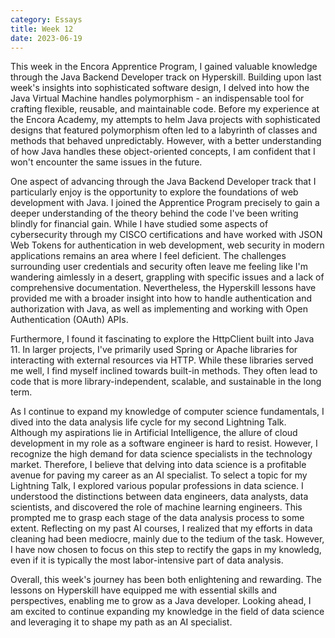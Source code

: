 ```yaml
---
category: Essays
title: Week 12
date: 2023-06-19
---
```


This week in the Encora Apprentice Program, I gained valuable knowledge through the Java Backend Developer track on Hyperskill.  Building upon last week's insights into sophisticated software design, I delved into how the Java Virtual Machine handles polymorphism - an indispensable tool for crafting flexible, reusable, and maintainable code. Before my experience at the Encora Academy, my attempts to helm Java projects with sophisticated designs that featured polymorphism often led to a labyrinth of classes and methods that behaved unpredictably. However, with a better understanding of how Java handles these object-oriented concepts, I am confident that I won't encounter the same issues in the future.

One aspect of advancing through the Java Backend Developer track that I particularly enjoy is the opportunity to explore the foundations of web development with Java. I joined the Apprentice Program precisely to gain a deeper understanding of the theory behind the code I've been writing blindly for financial gain. While I have studied some aspects of cybersecurity through my CISCO certifications and have worked with JSON Web Tokens for authentication in web development, web security in modern applications remains an area where I feel deficient. The challenges surrounding user credentials and security often leave me feeling like I'm wandering aimlessly in a desert, grappling with specific issues and a lack of comprehensive documentation. Nevertheless, the Hyperskill lessons have provided me with a broader insight into how to handle authentication and authorization with Java, as well as implementing and working with Open Authentication (OAuth) APIs.

Furthermore, I found it fascinating to explore the HttpClient built into Java 11. In larger projects, I've primarily used Spring or Apache libraries for interacting with external resources via HTTP. While these libraries served me well, I find myself inclined towards built-in methods. They often lead to code that is more library-independent, scalable, and sustainable in the long term.

As I continue to expand my knowledge of computer science fundamentals, I dived into the data analysis life cycle for my second Lightning Talk. Although my aspirations lie in Artificial Intelligence, the allure of cloud development in my role as a software engineer is hard to resist. However, I recognize the high demand for data science specialists in the technology market. Therefore, I believe that delving into data science is a profitable avenue for paving my career as an AI specialist. To select a topic for my Lightning Talk, I explored various popular professions in data science. I understood the distinctions between data engineers, data analysts, data scientists, and discovered the role of machine learning engineers. This prompted me to grasp each stage of the data analysis process to some extent. Reflecting on my past AI courses, I realized that my efforts in data cleaning had been mediocre, mainly due to the tedium of the task. However, I have now chosen to focus on this step to rectify the gaps in my knowledg, even if it is typically the most labor-intensive part of data analysis.

Overall, this week's journey has been both enlightening and rewarding. The lessons on Hyperskill have equipped me with essential skills and perspectives, enabling me to grow as a Java developer. Looking ahead, I am excited to continue expanding my knowledge in the field of data science and leveraging it to shape my path as an AI specialist.
